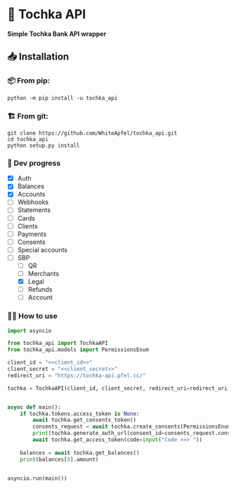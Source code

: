 # 🎉 Tochka API

**Simple Tochka Bank API wrapper**

## 📥 Installation

### 📦 From pip:

```shell
python -m pip install -u tochka_api
```

### 🏗 From git:

```shell
git clone https://github.com/WhiteApfel/tochka_api.git
cd tochka_api
python setup.py install
```

### 🚧 Dev progress

* [x] Auth
* [x] Balances
* [x] Accounts
* [ ] Webhooks
* [ ] Statements
* [ ] Cards
* [ ] Clients
* [ ] Payments
* [ ] Consents
* [ ] Special accounts
* [ ] SBP
  * [ ] QR
  * [ ] Merchants
  * [x] Legal
  * [ ] Refunds
  * [ ] Account

### 🧑‍🏫 How to use

```python
import asyncio

from tochka_api import TochkaAPI
from tochka_api.models import PermissionsEnum

client_id = "<<client_id>>"
client_secret = "<<client_secret>>"
redirect_uri = "https://tochka-api.pfel.cc/"

tochka = TochkaAPI(client_id, client_secret, redirect_uri=redirect_uri)


async def main():
    if tochka.tokens.access_token is None:
        await tochka.get_consents_token()
        consents_request = await tochka.create_consents(PermissionsEnum.all())
        print(tochka.generate_auth_url(consent_id=consents_request.consent_id))
        await tochka.get_access_token(code=input("Code >>> "))
    
    balances = await tochka.get_balances()
    print(balances[0].amount)


asyncio.run(main())
```
